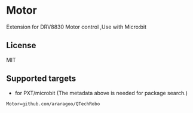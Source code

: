 # Motor

Extension for DRV8830 Motor control ,Use with Micro:bit

## License

MIT

## Supported targets

* for PXT/microbit
(The metadata above is needed for package search.)

```package
Motor=github.com/araragoo/QTechRobo
```
